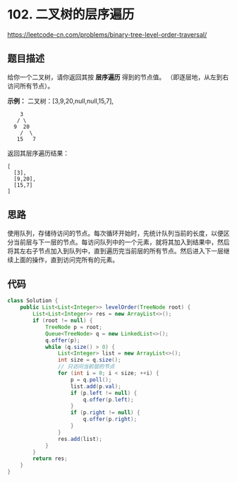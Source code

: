 # 102. 二叉树的层序遍历

https://leetcode-cn.com/problems/binary-tree-level-order-traversal/

## 题目描述

给你一个二叉树，请你返回其按 **层序遍历** 得到的节点值。 （即逐层地，从左到右访问所有节点）。

 

**示例：**
二叉树：[3,9,20,null,null,15,7],

        3
       / \
      9  20
        /  \
       15   7
返回其层序遍历结果：

```
[
  [3],
  [9,20],
  [15,7]
]
```



## 思路

使用队列，存储待访问的节点。每次循环开始时，先统计队列当前的长度，以便区分当前层与下一层的节点。每访问队列中的一个元素，就将其加入到结果中，然后将其左右子节点加入到队列中，直到遍历完当前层的所有节点。然后进入下一层继续上面的操作，直到访问完所有的元素。



## 代码

```java
class Solution {
    public List<List<Integer>> levelOrder(TreeNode root) {
        List<List<Integer>> res = new ArrayList<>();
        if (root != null) {
            TreeNode p = root;
            Queue<TreeNode> q = new LinkedList<>();
            q.offer(p);
            while (q.size() > 0) {
                List<Integer> list = new ArrayList<>();
                int size = q.size();
                // 只访问当前层的节点
                for (int i = 0; i < size; ++i) {
                    p = q.poll();
                    list.add(p.val);
                    if (p.left != null) {
                        q.offer(p.left);
                    }
                    if (p.right != null) {
                        q.offer(p.right);
                    }
                }
                res.add(list);
            }
        }
        return res;
    }
}
```

